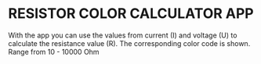 # RESISTOR COLOR CALCULATOR APP

With the app you can use the values from current (I) and voltage (U) to calculate the resistance value (R). The corresponding color code is shown. Range from 10 - 10000 Ohm